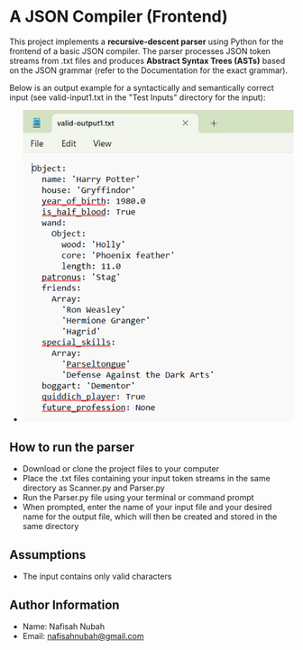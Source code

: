 # A JSON Compiler (Frontend)
This project implements a **recursive-descent parser** using Python for the frontend of a basic JSON compiler. The parser processes JSON token streams from .txt files and produces **Abstract Syntax Trees (ASTs)** based on the JSON grammar (refer to the Documentation for the exact grammar).

Below is an output example for a syntactically and semantically correct input (see valid-input1.txt in the "Test Inputs" directory for the input):
- ![Example Output](valid-output1.png)

## How to run the parser
* Download or clone the project files to your computer
* Place the .txt files containing your input token streams in the same directory as Scanner.py and Parser.py
* Run the Parser.py file using your terminal or command prompt
* When prompted, enter the name of your input file and your desired name for the output file, which will then be created and stored in the same directory

## Assumptions
* The input contains only valid characters

## Author Information
* Name: Nafisah Nubah
* Email: nafisahnubah@gmail.com